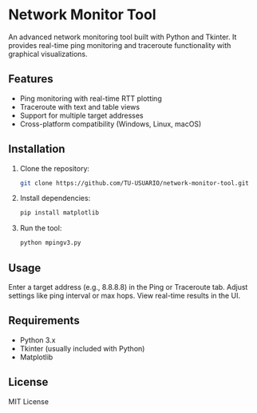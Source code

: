 # Network Monitor Tool

An advanced network monitoring tool built with Python and Tkinter. It provides real-time ping monitoring and traceroute functionality with graphical visualizations.

## Features
- Ping monitoring with real-time RTT plotting
- Traceroute with text and table views
- Support for multiple target addresses
- Cross-platform compatibility (Windows, Linux, macOS)

## Installation
1. Clone the repository:
   ```bash
   git clone https://github.com/TU-USUARIO/network-monitor-tool.git
   ```
2. Install dependencies:

   ```bash
   pip install matplotlib
   ```

3. Run the tool:
   ```bash
   python mpingv3.py
   ```

## Usage

Enter a target address (e.g., 8.8.8.8) in the Ping or Traceroute tab.
Adjust settings like ping interval or max hops.
View real-time results in the UI.

## Requirements

* Python 3.x
* Tkinter (usually included with Python)
* Matplotlib

## License

MIT License
